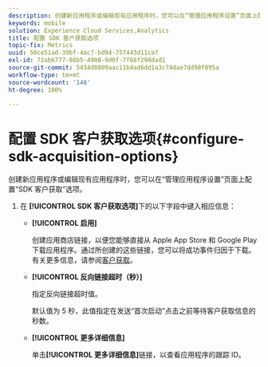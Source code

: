 ```yaml
---
description: 创建新应用程序或编辑现有应用程序时，您可以在“管理应用程序设置”页面上配置“SDK 客户获取”选项。
keywords: mobile
solution: Experience Cloud Services,Analytics
title: 配置 SDK 客户获取选项
topic-fix: Metrics
uuid: 50ce51ad-39bf-4ac7-bd94-757443d11ca7
exl-id: 72ab6777-88b5-4908-9d0f-7f68f298dad1
source-git-commit: 5434d8809aac11b4ad6dd1a3c74dae7dd98f095a
workflow-type: tm+mt
source-wordcount: '148'
ht-degree: 100%

---
```


# 配置 SDK 客户获取选项{#configure-sdk-acquisition-options}

创建新应用程序或编辑现有应用程序时，您可以在“管理应用程序设置”页面上配置“SDK 客户获取”选项。

1. 在 **[!UICONTROL SDK 客户获取选项]**&#x200B;下的以下字段中键入相应信息：

   * **[!UICONTROL 启用]**

      创建应用商店链接，以便您能够直接从 Apple App Store 和 Google Play 下载应用程序。通过所创建的这些链接，您可以将成功事件归因于下载。有关更多信息，请参阅[客户获取](/help/using/acquisition-main/acquisition-main.md)。

   * **[!UICONTROL 反向链接超时（秒）]**

      指定反向链接超时值。

      默认值为 5 秒，此值指定在发送“首次启动”点击之前等待客户获取信息的秒数。

   * **[!UICONTROL 更多详细信息]**

      单击&#x200B;**[!UICONTROL 更多详细信息]**&#x200B;链接，以查看应用程序的跟踪 ID。
